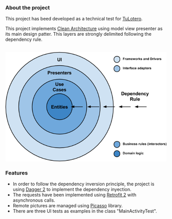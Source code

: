 ### About the project

This project has beed developed as a technical test for [TuLotero](https://tulotero.es).

This project implements [Clean Architecture](https://8thlight.com/blog/uncle-bob/2012/08/13/the-clean-architecture.html) using model view presenter as its main design patter. This layers are strongly delimited following the dependency rule.</br></br>

![Clean Architecture](docs/clean_architecture.png)

### Features
- In order to follow the dependency inversion principle, the project is using [Dagger 2](https://dagger.dev/) to implement the dependency inyection.
- The requests have been implemented using [Retrofit 2](http://square.github.io/retrofit/) with asynchronous calls.
- Remote pictures are managed using [Picasso](https://square.github.io/picasso/) library.
- There are three UI tests as examples in the class "MainActivityTest".